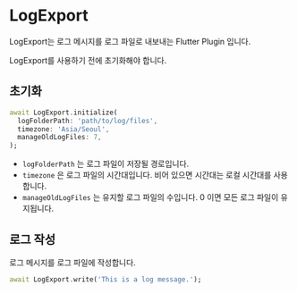 # LogExport

LogExport는 로그 메시지를 로그 파일로 내보내는 Flutter Plugin 입니다.

LogExport를 사용하기 전에 초기화해야 합니다.

## 초기화

```dart
await LogExport.initialize(
  logFolderPath: 'path/to/log/files',
  timezone: 'Asia/Seoul',
  manageOldLogFiles: 7,
);
```

- `logFolderPath` 는 로그 파일이 저장될 경로입니다.
- `timezone` 은 로그 파일의 시간대입니다. 비어 있으면 시간대는 로컬 시간대를 사용합니다.
- `manageOldLogFiles` 는 유지할 로그 파일의 수입니다. 0 이면 모든 로그 파일이 유지됩니다.

## 로그 작성

로그 메시지를 로그 파일에 작성합니다.

```dart
await LogExport.write('This is a log message.');
```
